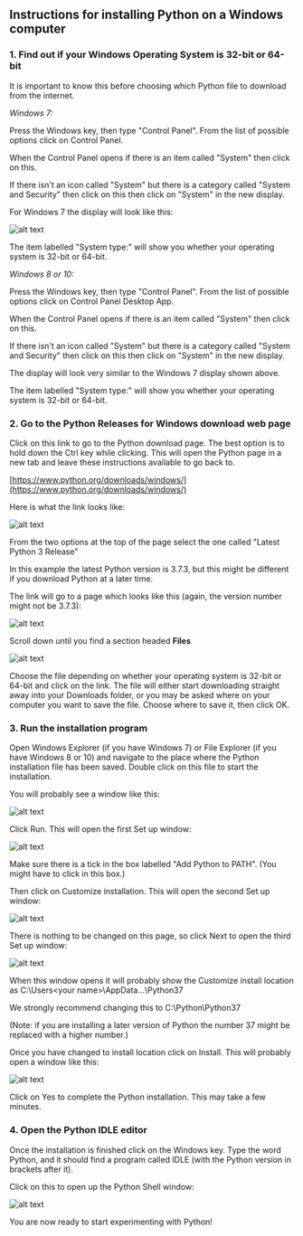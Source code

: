## Instructions for installing Python on a Windows computer


### 1. Find out if your Windows Operating System is 32-bit or 64-bit

It is important to know this before choosing which Python file to download from the internet.

*Windows 7:* 

Press the Windows key, then type "Control Panel". From the list of possible options click on Control Panel.

When the Control Panel opens if there is an item called "System" then click on this. 

If there isn't an icon called "System" but there is a category called "System and Security" then click on this then click on "System" in the new display.

For Windows 7 the display will look like this:

![alt text](Windows7_OS.png "Operating system")

The item labelled "System type:" will show you whether your operating system is 32-bit or 64-bit.

*Windows 8 or 10:* 

Press the Windows key, then type "Control Panel". From the list of possible options click on Control Panel Desktop App.

When the Control Panel opens if there is an item called "System" then click on this. 

If there isn't an icon called "System" but there is a category called "System and Security" then click on this then click on "System" in the new display.

The display will look very similar to the Windows 7 display shown above.

The item labelled "System type:" will show you whether your operating system is 32-bit or 64-bit.


### 2. Go to the Python Releases for Windows download web page

Click on this link to go to the Python download page. The best option is to hold down the Ctrl key while clicking. This will open the Python page in a new tab and leave these instructions available to go back to.

[https://www.python.org/downloads/windows/](https://www.python.org/downloads/windows/)

Here is what the link looks like:

![alt text](Releases_1.png "Python Releases for Windows")

From the two options at the top of the page select the one called "Latest Python 3 Release"

In this example the latest Python version is 3.7.3, but this might be different if you download Python at a later time.

The link will go to a page which looks like this (again, the version number might not be 3.7.3):

![alt text](Releases_2.png "Python 3")

Scroll down until you find a section headed **Files**

![alt text](Files_to_choose.png "Files")

Choose the file depending on whether your operating system is 32-bit or 64-bit and click on the link. The file will either start downloading straight away into your Downloads folder, or you may be asked where on your computer you want to save the file. Choose where to save it, then click OK.


### 3. Run the installation program

Open Windows Explorer (if you have Windows 7) or File Explorer (if you have Windows 8 or 10) and navigate to the place where the Python installation file has been saved. Double click on this file to start the installation.

You will probably see a window like this:

![alt text](Security_warning.png "Security Warning")

Click Run. This will open the first Set up window:

![alt text](Setup_1.png "Setup 1")

Make sure there is a tick in the box labelled "Add Python to PATH". (You might have to click in this box.)

Then click on Customize installation. This will open the second Set up window:

![alt text](Setup_2.png "Setup 2")

There is nothing to be changed on this page, so click Next to open the third Set up window:

![alt text](Setup_3_advised.png "Setup 3")

When this window opens it will probably show the Customize install location as C:\Users\<your name>\AppData...\Python37

We strongly recommend changing this to C:\Python\Python37

(Note: if you are installing a later version of Python the number 37 might be replaced with a higher number.)

Once you have changed to install location click on Install. This will probably open a window like this:

![alt text](UAC.png "Setup 3")

Click on Yes to complete the Python installation. This may take a few minutes.


### 4. Open the Python IDLE editor

Once the installation is finished click on the Windows key. Type the word Python, and it should find a program called IDLE (with the Python version in brackets after it).

Click on this to open up the Python Shell window:

![alt text](PythonShell.png "Shell")

You are now ready to start experimenting with Python!

